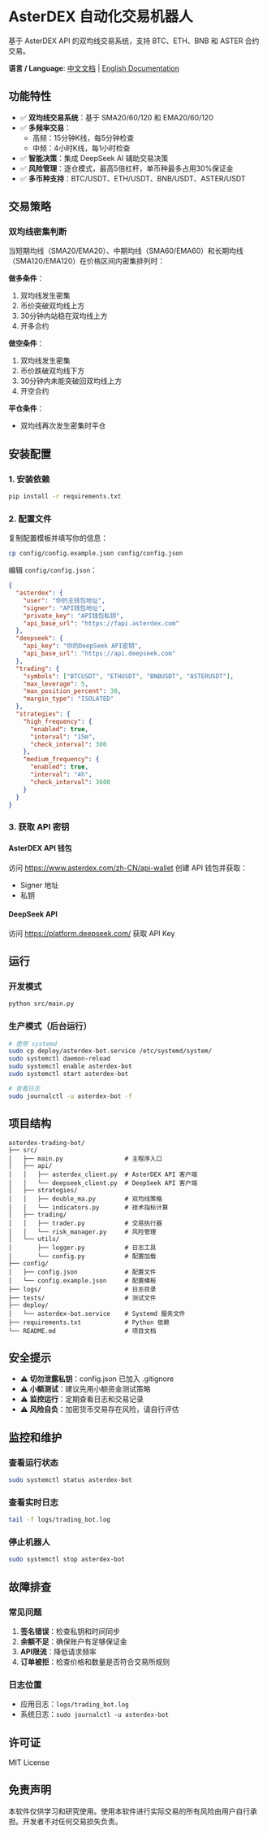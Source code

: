 # AsterDEX 自动化交易机器人

基于 AsterDEX API 的双均线交易系统，支持 BTC、ETH、BNB 和 ASTER 合约交易。

**语言 / Language**: [中文文档](README.md) | [English Documentation](README_EN.md)

## 功能特性

- ✅ **双均线交易系统**：基于 SMA20/60/120 和 EMA20/60/120
- ✅ **多频率交易**：
  - 高频：15分钟K线，每5分钟检查
  - 中频：4小时K线，每1小时检查
- ✅ **智能决策**：集成 DeepSeek AI 辅助交易决策
- ✅ **风险管理**：逐仓模式，最高5倍杠杆，单币种最多占用30%保证金
- ✅ **多币种支持**：BTC/USDT、ETH/USDT、BNB/USDT、ASTER/USDT

## 交易策略

### 双均线密集判断

当短期均线（SMA20/EMA20）、中期均线（SMA60/EMA60）和长期均线（SMA120/EMA120）在价格区间内密集排列时：

**做多条件**：
1. 双均线发生密集
2. 币价突破双均线上方
3. 30分钟内站稳在双均线上方
4. 开多合约

**做空条件**：
1. 双均线发生密集
2. 币价跌破双均线下方
3. 30分钟内未能突破回双均线上方
4. 开空合约

**平仓条件**：
- 双均线再次发生密集时平仓

## 安装配置

### 1. 安装依赖

```bash
pip install -r requirements.txt
```

### 2. 配置文件

复制配置模板并填写你的信息：

```bash
cp config/config.example.json config/config.json
```

编辑 `config/config.json`：

```json
{
  "asterdex": {
    "user": "你的主钱包地址",
    "signer": "API钱包地址",
    "private_key": "API钱包私钥",
    "api_base_url": "https://fapi.asterdex.com"
  },
  "deepseek": {
    "api_key": "你的DeepSeek API密钥",
    "api_base_url": "https://api.deepseek.com"
  },
  "trading": {
    "symbols": ["BTCUSDT", "ETHUSDT", "BNBUSDT", "ASTERUSDT"],
    "max_leverage": 5,
    "max_position_percent": 30,
    "margin_type": "ISOLATED"
  },
  "strategies": {
    "high_frequency": {
      "enabled": true,
      "interval": "15m",
      "check_interval": 300
    },
    "medium_frequency": {
      "enabled": true,
      "interval": "4h",
      "check_interval": 3600
    }
  }
}
```

### 3. 获取 API 密钥

#### AsterDEX API 钱包
访问 https://www.asterdex.com/zh-CN/api-wallet 创建 API 钱包并获取：
- Signer 地址
- 私钥

#### DeepSeek API
访问 https://platform.deepseek.com/ 获取 API Key

## 运行

### 开发模式

```bash
python src/main.py
```

### 生产模式（后台运行）

```bash
# 使用 systemd
sudo cp deploy/asterdex-bot.service /etc/systemd/system/
sudo systemctl daemon-reload
sudo systemctl enable asterdex-bot
sudo systemctl start asterdex-bot

# 查看日志
sudo journalctl -u asterdex-bot -f
```

## 项目结构

```
asterdex-trading-bot/
├── src/
│   ├── main.py                 # 主程序入口
│   ├── api/
│   │   ├── asterdex_client.py  # AsterDEX API 客户端
│   │   └── deepseek_client.py  # DeepSeek API 客户端
│   ├── strategies/
│   │   ├── double_ma.py        # 双均线策略
│   │   └── indicators.py       # 技术指标计算
│   ├── trading/
│   │   ├── trader.py           # 交易执行器
│   │   └── risk_manager.py     # 风险管理
│   └── utils/
│       ├── logger.py           # 日志工具
│       └── config.py           # 配置加载
├── config/
│   ├── config.json             # 配置文件
│   └── config.example.json     # 配置模板
├── logs/                       # 日志目录
├── tests/                      # 测试文件
├── deploy/
│   └── asterdex-bot.service    # Systemd 服务文件
├── requirements.txt            # Python 依赖
└── README.md                   # 项目文档
```

## 安全提示

- ⚠️ **切勿泄露私钥**：config.json 已加入 .gitignore
- ⚠️ **小额测试**：建议先用小额资金测试策略
- ⚠️ **监控运行**：定期查看日志和交易记录
- ⚠️ **风险自负**：加密货币交易存在风险，请自行评估

## 监控和维护

### 查看运行状态

```bash
sudo systemctl status asterdex-bot
```

### 查看实时日志

```bash
tail -f logs/trading_bot.log
```

### 停止机器人

```bash
sudo systemctl stop asterdex-bot
```

## 故障排查

### 常见问题

1. **签名错误**：检查私钥和时间同步
2. **余额不足**：确保账户有足够保证金
3. **API限流**：降低请求频率
4. **订单被拒**：检查价格和数量是否符合交易所规则

### 日志位置

- 应用日志：`logs/trading_bot.log`
- 系统日志：`sudo journalctl -u asterdex-bot`

## 许可证

MIT License

## 免责声明

本软件仅供学习和研究使用。使用本软件进行实际交易的所有风险由用户自行承担。开发者不对任何交易损失负责。
